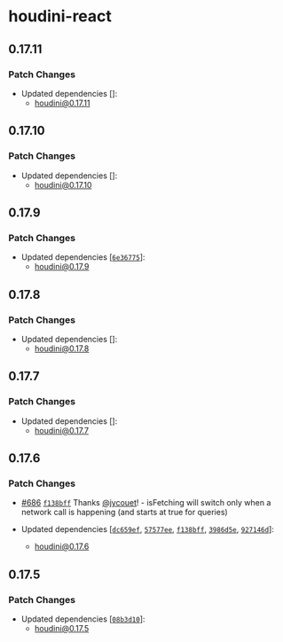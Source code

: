 # houdini-react

## 0.17.11

### Patch Changes

-   Updated dependencies []:
    -   houdini@0.17.11

## 0.17.10

### Patch Changes

-   Updated dependencies []:
    -   houdini@0.17.10

## 0.17.9

### Patch Changes

-   Updated dependencies [[`6e36775`](https://github.com/HoudiniGraphql/houdini/commit/6e367755d902eca3242519b4c609c0d5bc76f4ff)]:
    -   houdini@0.17.9

## 0.17.8

### Patch Changes

-   Updated dependencies []:
    -   houdini@0.17.8

## 0.17.7

### Patch Changes

-   Updated dependencies []:
    -   houdini@0.17.7

## 0.17.6

### Patch Changes

-   [#686](https://github.com/HoudiniGraphql/houdini/pull/686) [`f138bff`](https://github.com/HoudiniGraphql/houdini/commit/f138bff8854181da63b545f54462b198794e2bbc) Thanks [@jycouet](https://github.com/jycouet)! - isFetching will switch only when a network call is happening (and starts at true for queries)

-   Updated dependencies [[`dc659ef`](https://github.com/HoudiniGraphql/houdini/commit/dc659efe1bc04a6ff98166b4803a50b8761771bb), [`57577ee`](https://github.com/HoudiniGraphql/houdini/commit/57577ee9144d17a5b357bf47abaecdf96a6176f8), [`f138bff`](https://github.com/HoudiniGraphql/houdini/commit/f138bff8854181da63b545f54462b198794e2bbc), [`3986d5e`](https://github.com/HoudiniGraphql/houdini/commit/3986d5e5491565a19fabc440972ef4d95d548e92), [`927146d`](https://github.com/HoudiniGraphql/houdini/commit/927146dd02c239a9e29e5de92271d4c4de16d7e2)]:
    -   houdini@0.17.6

## 0.17.5

### Patch Changes

-   Updated dependencies [[`08b3d10`](https://github.com/HoudiniGraphql/houdini/commit/08b3d10c5305c43d457b11f288509e90459c2d0c)]:
    -   houdini@0.17.5
